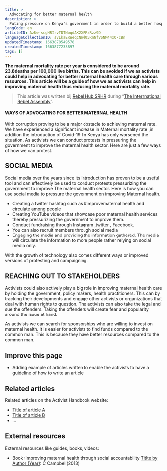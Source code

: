```yaml
---
title: >
  Advocating for better maternal health
description: >
  Puting pressure on Kenya's government in order to build a better hospital system that takes care of women in labour
langCode: en
articleID: AzUw-scgHRIrvTDTNoqdAK2XPFzRzz9D
languageCollectionID: svLkaERWeqCNWd05RnNfVSNM44xO-cBn
updatedTimestamp: 1663878549578
createdTimestamp: 1663877233897
tags: []
---
```


**The maternal mortality rate per year is considered to be around 23.8deaths per 100,000 live births. This can be avoided if we as activists could help in advocating for better maternal health care through various resources. This article will be a guide of how we as activists can help in improving maternal health thus reducing the maternal mortality rate.**

> This article was written bij [Rebel Hub SRHR](https://www.instagram.com/__wanjikumwangi/?igshid=YmMyMTA2M2Y%3D) during “[The Interrnational Rebel Assembly](/rebelassembly/hub)”.

#### WAYS OF ADVOCATING FOR BETTER MATERNAL HEALTH

With corruption proving to be a major obstacle to achieving maternal rate. We have experienced a significant increase in Maternal mortality rate ,in addition the introduction of Covid-19 I n Kenya has only worsened the situation. As activists we can conduct protests in pressuring the government to improve the maternal health sector. Here are just a few ways of how we can protest.

## SOCIAL MEDIA

Social media over the years since its introduction has proven to be a useful tool and can effectively be used to conduct protests pressurizing the government to improve The maternal health sector. Here is how you can use social media to pressure the government on improving Maternal health.

-   Creating a twitter hashtag such as #improvematernal health and circulate among people
-   Creating YouTube videos that showcase poor maternal health services thereby pressurizing the government to improve them.
-   Conduct fundraising through Instagram ,twitter , Facebook.
-   You can also recruit members through social media
-   Engaging the media and providing the information gathered. The media will circulate the information to more people rather relying on social media only.

With the growth of technology also comes different ways or improved versions of protesting and campaigning.

## **REACHING OUT TO STAKEHOLDERS**

Activists could also actively play a big role in improving maternal health care by holding the government, policy makers, health practitioners. This can by tracking their developments and engage other activists or organizations that deal with human rights to question. The activists can also take the legal and sue the offenders. Taking the offenders will create fear and popularity around the issue at hand.

As activists we can search for sponsorships who are willing to invest on maternal health. It is easier for activists to find funds compared to the common man. This is because they have better resources compared to the common man.

## Improve this page

-   Adding example of articles written to enable the activists to have a guideline of how to write an article.

## Related articles

Related articles on the Activist Handbook website:

-   [Title of article A](/home/)
-   [Title of article B](/home/)
-   …

## External resources

External resources like guides, books, videos:

-   Book :Improving maternal health through social accountability [Titlte by Author (Year)](/support/content/reference): C Campbell(2013)